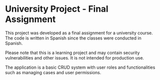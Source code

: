 # University Project - Final Assignment

This project was developed as a final assignment for a university course. The code is written in Spanish since the classes were conducted in Spanish.

Please note that this is a learning project and may contain security vulnerabilities and other issues. It is not intended for production use.

The application is a basic CRUD system with user roles and functionalities such as managing cases and user permissions.
